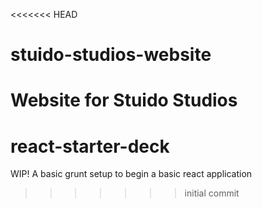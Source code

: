 <<<<<<< HEAD
# stuido-studios-website
Website for Stuido Studios
=======
# react-starter-deck
WIP! A basic grunt setup to begin a basic react application
>>>>>>> initial commit
